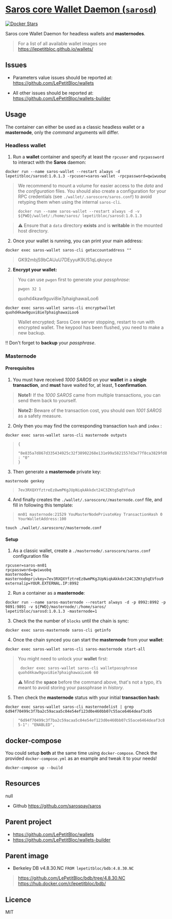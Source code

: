 # [Saros core Wallet Daemon (`sarosd`)](https://github.com/LePetitBloc/sarosd)

[![Docker Stars][docker-svg]][docker-url]

Saros core Wallet Daemon for headless wallets and **masternodes**. 

> For a list of all available wallet images see https://lepetitbloc.github.io/wallets/

## Issues
- Parameters value issues should be reported at:
https://github.com/LePetitBloc/wallets

- All other issues should be reported at:
https://github.com/LePetitBloc/wallets-builder

## Usage
The container can either be used as a classic headless wallet or a **masternode**, only the *command* arguments will differ.

### Headless wallet
1. Run a **wallet** container and specify at least the `rpcuser` and `rpcpassword` to interact with the **Saros** daemon:
```
docker run --name saros-wallet --restart always -d lepetitbloc/sarosd:1.0.1.3 -rpcuser=saros-wallet -rpcpassword=qwiwuobq
```
> We recommend to mount a volume for easier access to the *data* and the *configuration* files.
> You should also create a configuration for your RPC credentials (see `./wallet/.saroscore/saros.conf`) to avoid retyping them when using the internal `saros-cli`.
> ```
> docker run --name saros-wallet --restart always -d -v ${PWD}/wallet/:/home/saros/ lepetitbloc/sarosd:1.0.1.3
> ```

> :warning: Ensure that a `data` directory **exists** and is **writable** in the mounted host directory.

2. Once your wallet is running, you can print your main address:
```
docker exec saros-wallet saros-cli getaccountaddress ""
```
> GK92mbjS9bCAUuU7DEyyuK9US1qLqkoyce

2. **Encrypt your wallet:**
> You can use `pwgen` first to generate your *passphrase*:
> ```
> pwgen 32 1
> ```
> quohd4kaw9guvi8ie7phaighawaiLoo6
```
docker exec saros-wallet saros-cli encryptwallet quohd4kaw9guvi8ie7phaighawaiLoo6
```
> Wallet encrypted; Saros Core server stopping, restart to run with encrypted wallet. The keypool has been flushed, you need to make a new backup.

:bangbang: Don't forget to **backup** your *passphrase*.

### Masternode

#### Prerequisites
1. You must have received *1000 SAROS* on your **wallet** in a **single transaction**, and **must** have waited for, at least, **1 confirmation**.
> **Note1:** If the *1000 SAROS* came from multiple transactions, you can send them back to yourself.

> **Note2:** Beware of the transaction cost, you should own *1001 SAROS* as a safety measure.

2. Only then you may find the corresponding transaction `hash` and `index` :
```
docker exec saros-wallet saros-cli masternode outputs
```
>```
>{
>  "8e835a7d867d335434925c32f38902268e131e99a5821557d3e77f8ca3829fd8" : "0"
>}
>```

3. Then generate a **masternode** private key:
```
masternode genkey
```
>```
>7ev3RXQXYfztreEz8wmPKgJUpNiqkAkkdxt24C3ZKtg5qEVfou9
>```

4. And finally creates the `./wallet/.saroscore//masternode.conf` file, and fill in following this template:
> `mn01 masternode:21529 YouMasterNodePrivateKey TransactionHash 0 YourWalletAddress:100`
```
touch ./wallet/.saroscore//masternode.conf
```

#### Setup
1. As a classic wallet, create a `./masternode/.saroscore/saros.conf` configuration file
```
rpcuser=saros-mn01
rpcpassword=qwiwuobq
masternode=1
masternodeprivkey=7ev3RXQXYfztreEz8wmPKgJUpNiqkAkkdxt24C3ZKtg5qEVfou9
externalip=YOUR.EXTERNAL.IP:8992

```

2. Run a container as a **masternode**:
```
docker run --name saros-masternode --restart always -d -p 8992:8992 -p 9891:9891 -v ${PWD}/masternode/:/home/saros/ lepetitbloc/sarosd:1.0.1.3 -masternode=1
```

3. Check the the number of `blocks` until the chain is sync:
```
docker exec saros-masternode saros-cli getinfo
```

4. Once the chain synced you can start the **masternode** from your **wallet**:
```
docker exec saros-wallet saros-cli saros-masternode start-all
```
> You might need to unlock your **wallet** first:
> ```
>  docker exec saros-wallet saros-cli walletpassphrase quohd4kaw9guvi8ie7phaighawaiLoo6 60
> ```
> :warning: Mind the **space** before the command above, that's not a typo, it’s meant to avoid storing your passphrase in *history*.

5. Then check the **masternode** status with your initial **transaction hash**:
```
docker exec saros-wallet saros-cli masternodelist | grep 6d94f70499c3f7ba2c59acaa5c04e54ef123d0e460bb07c55ace6464deaf3c85
```
> `"6d94f70499c3f7ba2c59acaa5c04e54ef123d0e460bb07c55ace6464deaf3c85-1": "ENABLED",`

## docker-compose
You could setup **both** at the same time using `docker-compose`.
Check the provided `docker-compose.yml` as an example and tweak it to your needs!
```
docker-compose up --build
```


## Resources
null
- Github https://github.com/sarospay/saros



## Parent project
- https://github.com/LePetitBloc/wallets
- https://github.com/LePetitBloc/wallets-builder

## Parent image
- Berkeley DB v4.8.30.NC
`FROM lepetitbloc/bdb:4.8.30.NC`
> https://github.com/LePetitBloc/bdb/tree/4.8.30.NC
> https://hub.docker.com/r/lepetitbloc/bdb/

## Licence
MIT

[docker-url]: https://hub.docker.com/r/lepetitbloc/sarosd/
[docker-svg]: https://img.shields.io/docker/stars/lepetitbloc/sarosd.svg
